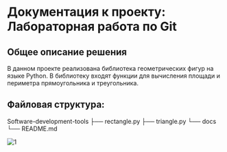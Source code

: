# Документация к проекту: Лабораторная работа по Git

## Общее описание решения

В данном проекте реализована библиотека геометрических фигур на языке Python. В библиотеку входят функции для вычисления площади и периметра прямоугольника и треугольника.

## Файловая структура:
Software-development-tools ├── rectangle.py ├── triangle.py └── docs └── README.md

![1](https://github.com/user-attachments/assets/a9562761-2333-4b7a-93a3-1be8e03ed064)
